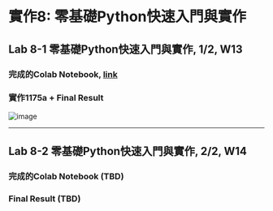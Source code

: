 # 實作8: 零基礎Python快速入門與實作

## Lab 8-1 零基礎Python快速入門與實作, 1/2, W13

### 完成的Colab Notebook, [link](https://github.com/Grace-TA/ES-Fall2021/blob/main/Lab8_Python/QuickPython1.ipynb)

### 實作1175a + Final Result

![image](https://user-images.githubusercontent.com/89304181/141648771-c537c6e3-5dbe-432a-8d4e-df2b0158b3b4.png)

---

## Lab 8-2 零基礎Python快速入門與實作, 2/2, W14

### 完成的Colab Notebook (TBD)

### Final Result (TBD)


